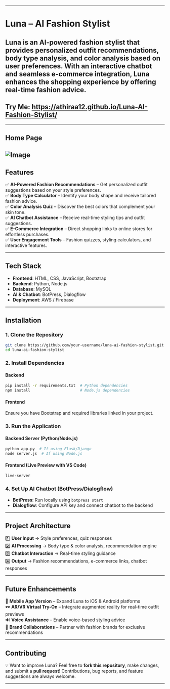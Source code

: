 
---

# **Luna – AI Fashion Stylist**  

Luna is an AI-powered fashion stylist that provides **personalized outfit recommendations, body type analysis, and color analysis** based on user preferences. With an interactive chatbot and seamless e-commerce integration, Luna enhances the shopping experience by offering real-time fashion advice.  
---
## **Try Me:** https://athiraa12.github.io/Luna-AI-Fashion-Stylist/

---
## **Home Page**
![Image](https://github.com/user-attachments/assets/15ae45b5-0b9d-4ce4-942a-8436a963a97c)
---

## **Features**  

✅ **AI-Powered Fashion Recommendations** – Get personalized outfit suggestions based on your style preferences.  
✅ **Body Type Calculator** – Identify your body shape and receive tailored fashion advice.  
✅ **Color Analysis Quiz** – Discover the best colors that complement your skin tone.  
✅ **AI Chatbot Assistance** – Receive real-time styling tips and outfit suggestions.  
✅ **E-Commerce Integration** – Direct shopping links to online stores for effortless purchases.  
✅ **User Engagement Tools** – Fashion quizzes, styling calculators, and interactive features.  

---

## **Tech Stack**  

- **Frontend**: HTML, CSS, JavaScript, Bootstrap  
- **Backend**: Python, Node.js  
- **Database**: MySQL  
- **AI & Chatbot**: BotPress, Dialogflow  
- **Deployment**: AWS / Firebase  

---

## **Installation**  

### **1. Clone the Repository**  
```bash
git clone https://github.com/your-username/luna-ai-fashion-stylist.git
cd luna-ai-fashion-stylist
```

### **2. Install Dependencies**  
#### **Backend**  
```bash
pip install -r requirements.txt  # Python dependencies
npm install                      # Node.js dependencies
```

#### **Frontend**  
Ensure you have Bootstrap and required libraries linked in your project.  

### **3. Run the Application**  
#### **Backend Server (Python/Node.js)**  
```bash
python app.py  # If using Flask/Django
node server.js  # If using Node.js
```

#### **Frontend (Live Preview with VS Code)**  
```bash
live-server
```

### **4. Set Up AI Chatbot (BotPress/Dialogflow)**  
- **BotPress**: Run locally using `botpress start`  
- **Dialogflow**: Configure API key and connect chatbot to the backend  

---

## **Project Architecture**  

1️⃣ **User Input** → Style preferences, quiz responses  
2️⃣ **AI Processing** → Body type & color analysis, recommendation engine  
3️⃣ **Chatbot Interaction** → Real-time styling guidance  
4️⃣ **Output** → Fashion recommendations, e-commerce links, chatbot responses  

---

## **Future Enhancements**  

🚀 **Mobile App Version** – Expand Luna to iOS & Android platforms  
🕶 **AR/VR Virtual Try-On** – Integrate augmented reality for real-time outfit previews  
🔊 **Voice Assistance** – Enable voice-based styling advice  
🤝 **Brand Collaborations** – Partner with fashion brands for exclusive recommendations  

---

## **Contributing**  

💡 Want to improve Luna? Feel free to **fork this repository**, make changes, and submit a **pull request**! Contributions, bug reports, and feature suggestions are always welcome.  

---

